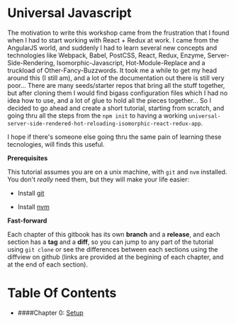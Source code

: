 # Universal Javascript

The motivation to write this workshop came from the frustration that I found when I had to start working with React + Redux at work. I came from the AngularJS world, and suddenly I had to learn several new concepts and technologies like Webpack, Babel, PostCSS, React, Redux, Enzyme, Server-Side-Rendering, Isomorphic-Javascript, Hot-Module-Replace and a truckload of Other-Fancy-Buzzwords. It took me a while to get my head around this \(I still am\), and a lot of the documentation out there is still very poor... There are many seeds\/starter repos that bring all the stuff together, but after cloning them I would find bigass configuration files which I had no idea how to use, and a lot of glue to hold all the pieces together... So I decided to go ahead and create a short tutorial, starting from scratch, and going thru all the steps from the `npm init` to having a working `universal-server-side-rendered-hot-reloading-isomorphic-react-redux-app`.

I hope if there's someone else going thru the same pain of learning these tecnologies, will finds this useful.

**Prerequisites**

This tutorial assumes you are on a unix machine, with `git` and `nvm` installed. You don't _really_ need them, but they will make your life easier:

* Install [git](https://git-scm.com/book/en/v1/Getting-Started-Installing-Git)

* Install [nvm](http://nvm.sh)


**Fast-forward**

Each chapter of this gitbook has its own **branch** and a **release**, and each section has a **tag** and a **diff**, so you can jump to any part of the tutorial using `git clone` or see the differences between each sections using the diffview on github \(links are provided at the begining of each chapter, and at the end of each section\).

# Table Of Contents

+ ####Chapter 0: [Setup](https://github.com/cazala/universal-gitbook/blob/master/chapter1.md)
